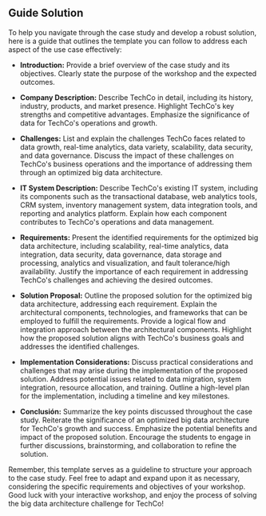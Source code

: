 ## Guide Solution

To help you navigate through the case study and develop a robust solution, here is a guide that outlines the template you can follow to address each aspect of the use case effectively:

- **Introduction:**
Provide a brief overview of the case study and its objectives.
Clearly state the purpose of the workshop and the expected outcomes.

- **Company Description:**
Describe TechCo in detail, including its history, industry, products, and market presence.
Highlight TechCo's key strengths and competitive advantages.
Emphasize the significance of data for TechCo's operations and growth.

- **Challenges:**
List and explain the challenges TechCo faces related to data growth, real-time analytics, data variety, scalability, data security, and data governance.
Discuss the impact of these challenges on TechCo's business operations and the importance of addressing them through an optimized big data architecture.

- **IT System Description:**
Describe TechCo's existing IT system, including its components such as the transactional database, web analytics tools, CRM system, inventory management system, data integration tools, and reporting and analytics platform.
Explain how each component contributes to TechCo's operations and data management.

- **Requirements:**
Present the identified requirements for the optimized big data architecture, including scalability, real-time analytics, data integration, data security, data governance, data storage and processing, analytics and visualization, and fault tolerance/high availability.
Justify the importance of each requirement in addressing TechCo's challenges and achieving the desired outcomes.

- **Solution Proposal:**
Outline the proposed solution for the optimized big data architecture, addressing each requirement.
Explain the architectural components, technologies, and frameworks that can be employed to fulfill the requirements.
Provide a logical flow and integration approach between the architectural components.
Highlight how the proposed solution aligns with TechCo's business goals and addresses the identified challenges.

- **Implementation Considerations:**
Discuss practical considerations and challenges that may arise during the implementation of the proposed solution.
Address potential issues related to data migration, system integration, resource allocation, and training.
Outline a high-level plan for the implementation, including a timeline and key milestones.

- **Conclusión:**
Summarize the key points discussed throughout the case study.
Reiterate the significance of an optimized big data architecture for TechCo's growth and success.
Emphasize the potential benefits and impact of the proposed solution.
Encourage the students to engage in further discussions, brainstorming, and collaboration to refine the solution.


Remember, this template serves as a guideline to structure your approach to the case study. Feel free to adapt and expand upon it as necessary, considering the specific requirements and objectives of your workshop. Good luck with your interactive workshop, and enjoy the process of solving the big data architecture challenge for TechCo!
